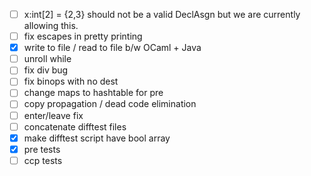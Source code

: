 - [ ] x:int[2] = {2,3} should not be a valid DeclAsgn but we are currently allowing this.
- [ ] fix escapes in pretty printing
- [x] write to file / read to file b/w OCaml + Java
- [ ] unroll while
- [ ] fix div bug
- [ ] fix binops with no dest
- [ ] change maps to hashtable for pre
- [ ] copy propagation / dead code elimination
- [ ] enter/leave fix
- [ ] concatenate difftest files
- [x] make difftest script have bool array
- [x] pre tests
- [ ] ccp tests
